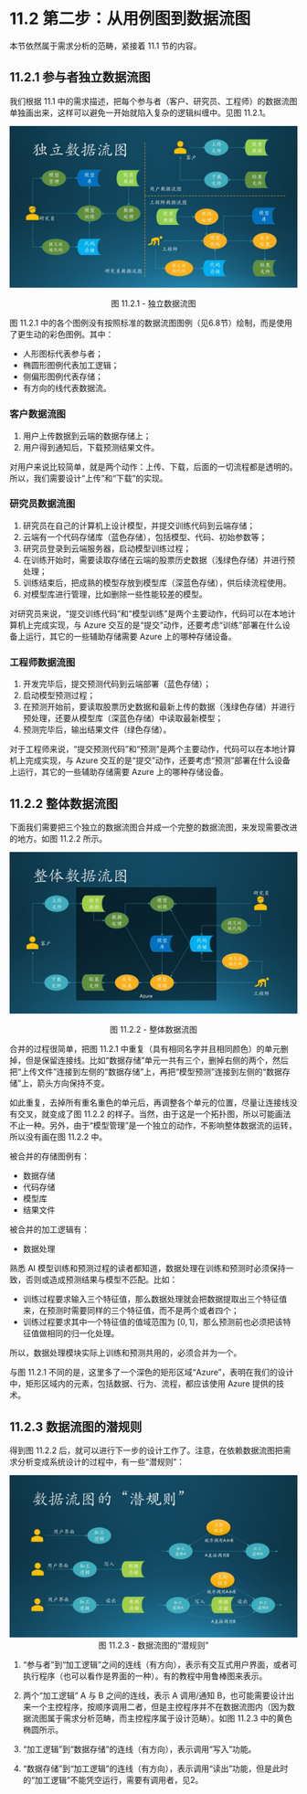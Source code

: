 # 11.2 第二步：从用例图到数据流图

本节依然属于需求分析的范畴，紧接着 11.1 节的内容。

## 11.2.1 参与者独立数据流图

我们根据 11.1 中的需求描述，把每个参与者（客户、研究员、工程师）的数据流图单独画出来，这样可以避免一开始就陷入复杂的逻辑纠缠中。见图 11.2.1。

<div align="center">
<img src="Images/Slide6.JPG"/>

图 11.2.1 - 独立数据流图
</div>

图 11.2.1 中的各个图例没有按照标准的数据流图图例（见6.8节）绘制，而是使用了更生动的彩色图例。其中：

- 人形图标代表参与者；
- 椭圆形图例代表加工逻辑；
- 侧偏形图例代表存储；
- 有方向的线代表数据流。

### 客户数据流图

1. 用户上传数据到云端的数据存储上；
2. 用户得到通知后，下载预测结果文件。

对用户来说比较简单，就是两个动作：上传、下载，后面的一切流程都是透明的。所以，我们需要设计“上传”和“下载”的实现。

### 研究员数据流图

1. 研究员在自己的计算机上设计模型，并提交训练代码到云端存储；
2. 云端有一个代码存储库（蓝色存储），包括模型、代码、初始参数等；
3. 研究员登录到云端服务器，启动模型训练过程；
4. 在训练开始时，需要读取存储在云端的股票历史数据（浅绿色存储）并进行预处理；
5. 训练结束后，把成熟的模型存放到模型库（深蓝色存储），供后续流程使用。
6. 对模型库进行管理，比如删除一些性能较差的模型。

对研究员来说，“提交训练代码”和“模型训练”是两个主要动作，代码可以在本地计算机上完成实现，与 Azure 交互的是“提交”动作，还要考虑“训练”部署在什么设备上运行，其它的一些辅助存储需要 Azure 上的哪种存储设备。

### 工程师数据流图

1. 开发完毕后，提交预测代码到云端部署（蓝色存储）；
2. 启动模型预测过程；
3. 在预测开始前，要读取股票历史数据和最新上传的数据（浅绿色存储）并进行预处理，还要从模型库（深蓝色存储）中读取最新模型；
4. 预测完毕后，输出结果文件（绿色存储）。

对于工程师来说，“提交预测代码”和“预测”是两个主要动作，代码可以在本地计算机上完成实现，与 Azure 交互的是“提交”动作，还要考虑“预测”部署在什么设备上运行，其它的一些辅助存储需要 Azure 上的哪种存储设备。

## 11.2.2 整体数据流图

下面我们需要把三个独立的数据流图合并成一个完整的数据流图，来发现需要改进的地方。如图 11.2.2 所示。

<div align="center">
<img src="Images/Slide7.JPG"/>

图 11.2.2 - 整体数据流图
</div>

合并的过程很简单，把图 11.2.1 中重复（具有相同名字并且相同颜色）的单元删掉，但是保留连接线。比如“数据存储”单元一共有三个，删掉右侧的两个，然后把“上传文件”连接到左侧的“数据存储”上，再把“模型预测”连接到左侧的“数据存储”上，箭头方向保持不变。

如此重复，去掉所有重名重色的单元后，再调整各个单元的位置，尽量让连接线没有交叉，就变成了图 11.2.2 的样子。当然，由于这是一个拓扑图，所以可能画法不止一种。另外，由于“模型管理”是一个独立的动作，不影响整体数据流的运转，所以没有画在图 11.2.2 中。

被合并的存储图例有：
- 数据存储
- 代码存储
- 模型库
- 结果文件

被合并的加工逻辑有：
- 数据处理

熟悉 AI 模型训练和预测过程的读者都知道，数据处理在训练和预测时必须保持一致，否则或造成预测结果与模型不匹配。比如：
- 训练过程要求输入三个特征值，那么数据处理就会把数据提取出三个特征值来，在预测时需要同样的三个特征值，而不是两个或者四个；
- 训练过程要求其中一个特征值的值域范围为 $[0,1]$，那么预测前也必须把该特征值做相同的归一化处理。

所以，数据处理模块实际上训练和预测共用的，必须合并为一个。

与图 11.2.1 不同的是，这里多了一个深色的矩形区域“Azure”，表明在我们的设计中，矩形区域内的元素，包括数据、行为、流程，都应该使用 Azure 提供的技术。

## 11.2.3 数据流图的潜规则

得到图 11.2.2 后，就可以进行下一步的设计工作了。注意，在依赖数据流图把需求分析变成系统设计的过程中，有一些“潜规则”：

<div align="center">
<img src="Images/Slide8.JPG"/>
图 11.2.3 - 数据流图的“潜规则”
</div>

1. “参与者”到“加工逻辑”之间的连线（有方向），表示有交互式用户界面，或者可执行程序（也可以看作是界面的一种）。有的教程中用鲁棒图来表示。
   
2. 两个“加工逻辑” A 与 B 之间的连线，表示 A 调用/通知 B，也可能需要设计出来一个主控程序，按顺序调用二者，但是主控程序并不在数据流图内（因为数据流图属于需求分析范畴，而主控程序属于设计范畴）。如图 11.2.3 中的黄色椭圆所示。
   
3. “加工逻辑”到“数据存储”的连线（有方向），表示调用“写入”功能。
   
4. “数据存储”到“加工逻辑”的连线（有方向），表示调用“读出”功能，但是此时的“加工逻辑”不能凭空运行，需要有调用者，见2。
